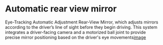 # Automatic rear view mirror
Eye-Tracking Automatic Adjustment Rear-View Mirror, which adjusts mirrors according to the driver’s line of sight before they begin driving. This system integrates a driver-facing camera and a motorized ball joint to provide precise mirror positioning based on the driver's eye movements[image](https://github.com/user-attachments/assets/da112bf3-e1f0-4fb5-b2e4-89cdf375a265)


